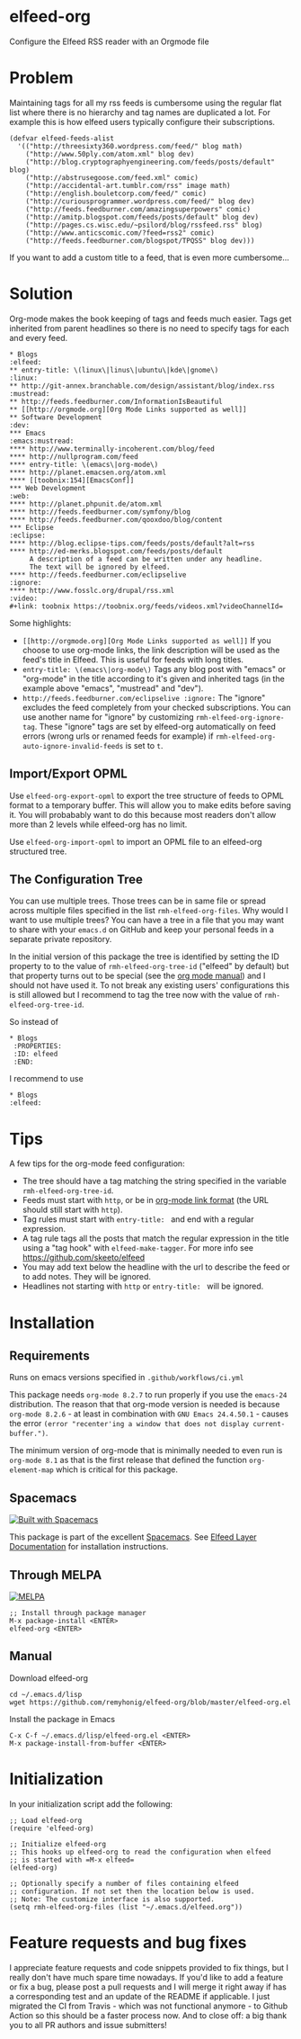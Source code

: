 elfeed-org
==============

  Configure the Elfeed RSS reader with an Orgmode file

# Problem

Maintaining tags for all my rss feeds is cumbersome using the regular flat list
where there is no hierarchy and tag names are duplicated a lot. For example
this is how elfeed users typically configure their subscriptions.

    (defvar elfeed-feeds-alist
      '(("http://threesixty360.wordpress.com/feed/" blog math)
        ("http://www.50ply.com/atom.xml" blog dev)
        ("http://blog.cryptographyengineering.com/feeds/posts/default" blog)
        ("http://abstrusegoose.com/feed.xml" comic)
        ("http://accidental-art.tumblr.com/rss" image math)
        ("http://english.bouletcorp.com/feed/" comic)
        ("http://curiousprogrammer.wordpress.com/feed/" blog dev)
        ("http://feeds.feedburner.com/amazingsuperpowers" comic)
        ("http://amitp.blogspot.com/feeds/posts/default" blog dev)
        ("http://pages.cs.wisc.edu/~psilord/blog/rssfeed.rss" blog)
        ("http://www.anticscomic.com/?feed=rss2" comic)
        ("http://feeds.feedburner.com/blogspot/TPQSS" blog dev)))

If you want to add a custom title to a feed, that is even more cumbersome...

# Solution

Org-mode makes the book keeping of tags and feeds much easier. Tags get
inherited from parent headlines so there is no need to specify tags for each
and every feed.

    * Blogs                                                              :elfeed:
    ** entry-title: \(linux\|linus\|ubuntu\|kde\|gnome\)                  :linux:
    ** http://git-annex.branchable.com/design/assistant/blog/index.rss :mustread:
    ** http://feeds.feedburner.com/InformationIsBeautiful
    ** [[http://orgmode.org][Org Mode Links supported as well]]
    ** Software Development                                                 :dev:
    *** Emacs                                                    :emacs:mustread:
    **** http://www.terminally-incoherent.com/blog/feed
    **** http://nullprogram.com/feed
    **** entry-title: \(emacs\|org-mode\)
    **** http://planet.emacsen.org/atom.xml
    **** [[toobnix:154][EmacsConf]]
    *** Web Development                                                     :web:
    **** http://planet.phpunit.de/atom.xml
    **** http://feeds.feedburner.com/symfony/blog
    **** http://feeds.feedburner.com/qooxdoo/blog/content
    *** Eclipse                                                         :eclipse:
    **** http://blog.eclipse-tips.com/feeds/posts/default?alt=rss
    **** http://ed-merks.blogspot.com/feeds/posts/default
         A description of a feed can be written under any headline.
         The text will be ignored by elfeed.
    **** http://feeds.feedburner.com/eclipselive                         :ignore:
    **** http://www.fosslc.org/drupal/rss.xml                             :video:
    #+link: toobnix https://toobnix.org/feeds/videos.xml?videoChannelId=


Some highlights:

* `[[http://orgmode.org][Org Mode Links supported as well]]` If you choose to use org-mode links, the link description will be used as the feed's title in Elfeed. This is useful for feeds with long titles.
* `entry-title: \(emacs\|org-mode\)` Tags any blog post with "emacs" or "org-mode" in the title according to it's given and inherited tags (in the example above "emacs", "mustread" and "dev").
* `http://feeds.feedburner.com/eclipselive :ignore:` The "ignore" excludes the feed completely from your checked subscriptions. You can use another name for "ignore" by customizing `rmh-elfeed-org-ignore-tag`. These "ignore" tags are set by elfeed-org automatically on feed errors (wrong urls or renamed feeds for example) if `rmh-elfeed-org-auto-ignore-invalid-feeds` is set to `t`.

## Import/Export OPML

Use `elfeed-org-export-opml` to export the tree structure of feeds to OPML format to a temporary buffer. This will allow you to make edits before saving it. You will probabably want to do this because most readers don't allow more than 2 levels while elfeed-org has no limit.

Use `elfeed-org-import-opml` to import an OPML file to an elfeed-org structured tree.

## The Configuration Tree

You can use multiple trees. Those trees can be in same file or spread
across multiple files specified in the list
`rmh-elfeed-org-files`. Why would I want to use multiple trees? You
can have a tree in a file that you may want to share with your
`emacs.d` on GitHub and keep your personal feeds in a separate private
repository.

In the initial version of this package the tree is identified by
setting the ID property to to the value of `rmh-elfeed-org-tree-id`
("elfeed" by default) but that property turns out to be special (see
the
[org mode manual](http://orgmode.org/manual/Special-properties.html#Special-properties))
and I should not have used it. To not break any existing users'
configurations this is still allowed but I recommend to tag the tree
now with the value of `rmh-elfeed-org-tree-id`.

So instead of

    * Blogs
     :PROPERTIES:
     :ID: elfeed
     :END:

I recommend to use

    * Blogs                                                              :elfeed:

# Tips
A few tips for the org-mode feed configuration:

* The tree should have a tag matching the string specified in the
  variable `rmh-elfeed-org-tree-id`.
* Feeds must start with `http`, or be in
  [org-mode link format](http://orgmode.org/org.html#Link-format) (the
  URL should still start with `http`).
* Tag rules must start with `entry-title: ` and end with a regular expression.
* A tag rule tags all the posts that match the regular expression in the title
  using a "tag hook" with `elfeed-make-tagger`. For more info see https://github.com/skeeto/elfeed
* You may add text below the headline with the url to describe the
  feed or to add notes. They will be ignored.
* Headlines not starting with `http` or `entry-title: ` will be ignored.

# Installation

## Requirements

Runs on emacs versions specified in `.github/workflows/ci.yml`

This package needs `org-mode 8.2.7` to run properly if you use the `emacs-24` distribution. The reason that that org-mode version is needed is because `org-mode 8.2.6` - at least in combination with `GNU Emacs 24.4.50.1` - causes the error `(error "recenter'ing a window that does not display current-buffer.")`.

The minimum version of org-mode that is minimally needed to even run is `org-mode 8.1` as that is the first release that defined the function `org-element-map` which is critical for this package.

## Spacemacs
[![Built with Spacemacs](https://cdn.rawgit.com/syl20bnr/spacemacs/442d025779da2f62fc86c2082703697714db6514/assets/spacemacs-badge.svg)](http://spacemacs.org)

This package is part of the excellent [Spacemacs](http://spacemacs.org/). See [Elfeed Layer Documentation](http://spacemacs.org/layers/+web-services/elfeed/README.html) for installation instructions.

## Through MELPA
[![MELPA](http://melpa.org/packages/elfeed-org-badge.svg)](http://melpa.org/#/elfeed-org)

    ;; Install through package manager
    M-x package-install <ENTER>
    elfeed-org <ENTER>

## Manual

Download elfeed-org

    cd ~/.emacs.d/lisp
    wget https://github.com/remyhonig/elfeed-org/blob/master/elfeed-org.el

Install the package in Emacs

    C-x C-f ~/.emacs.d/lisp/elfeed-org.el <ENTER>
    M-x package-install-from-buffer <ENTER>

# Initialization

In your initialization script add the following:

    ;; Load elfeed-org
    (require 'elfeed-org)

    ;; Initialize elfeed-org
    ;; This hooks up elfeed-org to read the configuration when elfeed
    ;; is started with =M-x elfeed=
    (elfeed-org)

    ;; Optionally specify a number of files containing elfeed
    ;; configuration. If not set then the location below is used.
    ;; Note: The customize interface is also supported.
    (setq rmh-elfeed-org-files (list "~/.emacs.d/elfeed.org"))
    
# Feature requests and bug fixes

I appreciate feature requests and code snippets provided to fix things, but I really don't have much spare time nowadays. If you'd like to add a feature or fix a bug, please post a pull requests and I will merge it right away if has a corresponding test and an update of the README if applicable. I just migrated the CI from Travis - which was not functional anymore - to Github Action so this should be a faster process now. And to close off: a big thank you to all PR authors and issue submitters!
